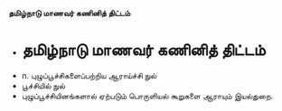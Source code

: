 **தமிழ்நாடு மாணவர் கணினித் திட்டம்**
- # தமிழ்நாடு மாணவர் கணினித் திட்டம்
- n. புழுப்பூச்சிகளைப்பற்றிய ஆராய்ச்சி நுல்
- பூச்சியில் நுல்
- புழுப்பூச்சியினங்களால் ஏற்படும் பொருளியல் கூறுகளை ஆராயும் இயல்துறை.

